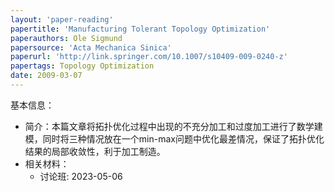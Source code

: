 ```yaml
---
layout: 'paper-reading'
papertitle: 'Manufacturing Tolerant Topology Optimization'
paperauthors: Ole Sigmund
papersource: 'Acta Mechanica Sinica'
paperurl: 'http://link.springer.com/10.1007/s10409-009-0240-z'
papertags: Topology Optimization
date: 2009-03-07
---
```


基本信息：
- 简介：本篇文章将拓扑优化过程中出现的不充分加工和过度加工进行了数学建模，同时将三种情况放在一个min-max问题中优化最差情况，保证了拓扑优化结果的局部收敛性，利于加工制造。
- 相关材料：
  - 讨论班: 2023-05-06